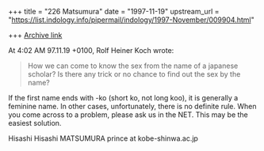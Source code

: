 +++
title = "226 Matsumura"
date = "1997-11-19"
upstream_url = "https://list.indology.info/pipermail/indology/1997-November/009904.html"

+++
[Archive link](https://list.indology.info/pipermail/indology/1997-November/009904.html)

At  4:02 AM 97.11.19 +0100, Rolf Heiner Koch wrote:

>How we can come to know the sex from
>the name of a japanese scholar? Is there any trick
>or no chance to find out the sex by the name?

If the first name ends with -ko (short ko, not long koo), it is generally a
feminine name.  In other cases, unfortunately, there is no definite rule.
When you come across to a problem, please ask us in the NET. This may be
the easiest solution.

Hisashi
Hisashi MATSUMURA   prince at kobe-shinwa.ac.jp



